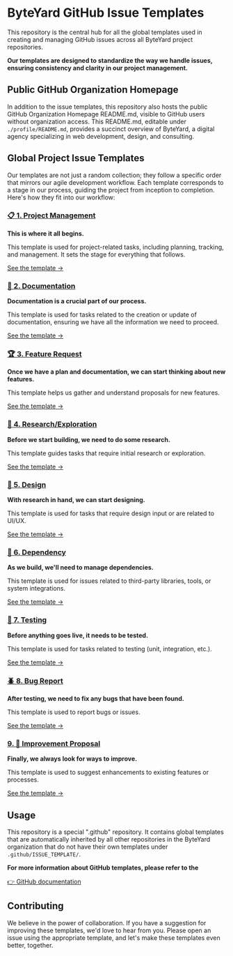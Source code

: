 # ByteYard GitHub Issue Templates

This repository is the central hub for all the global
templates used in creating and managing GitHub issues
across all ByteYard project repositories. 

**Our templates are designed to standardize the way we
handle issues, ensuring consistency and clarity in our
project management.**

## Public GitHub Organization Homepage

In addition to the issue templates, this repository also
hosts the public GitHub Organization Homepage README.md,
visible to GitHub users without organization access. This
README.md, editable under `./profile/README.md`, provides
a succinct overview of ByteYard, a digital agency
specializing in web development, design, and consulting.

## Global Project Issue Templates

Our templates are not just a random collection; they
follow a specific order that mirrors our agile development
workflow. Each template corresponds to a stage in our
process, guiding the project from inception to completion.
Here's how they fit into our workflow:

### [📋 1. Project Management](.github/ISSUE_TEMPLATE/01%20Project%20Management.yml)

**This is where it all begins.**

This template is used for project-related tasks, including planning, tracking, and
management. It sets the stage for everything that follows.

[See the template →](.github/ISSUE_TEMPLATE/01%20Project%20Management.yml#L1-L7)

### [📝 2. Documentation](.github/ISSUE_TEMPLATE/09%20Documentation.yml)

**Documentation is a crucial part of our process.**

This template is used for tasks related to the creation or
update of documentation, ensuring we have all the
information we need to proceed.

[See the template →](.github/ISSUE_TEMPLATE/09%20Documentation.yml#L1-L8)

### [🏆 3. Feature Request](.github/ISSUE_TEMPLATE/03%20Feature%20Request.yml)

**Once we have a plan and documentation, we can start thinking about new features.**

This template helps us gather and understand proposals for new features.

[See the template →](.github/ISSUE_TEMPLATE/03%20Feature%20Request.yml#L1-L8)

### [🔭 4. Research/Exploration](.github/ISSUE_TEMPLATE/05%20Research-Exploration.yml)

**Before we start building, we need to do some research.**

This template guides tasks that require initial research or exploration.

[See the template →](.github/ISSUE_TEMPLATE/05%20Research-Exploration.yml#L1-L20)

### [🌈 5. Design](.github/ISSUE_TEMPLATE/08%20Design.yml)

**With research in hand, we can start designing.**

This template is used for tasks that require design input or are related to UI/UX.

[See the template →](.github/ISSUE_TEMPLATE/08%20Design.yml#L1-L8)

### [💾 6. Dependency](.github/ISSUE_TEMPLATE/07%20Dependency.yml)

**As we build, we'll need to manage dependencies.**

This template is used for issues related to third-party libraries, tools, or system integrations.

[See the template →](.github/ISSUE_TEMPLATE/07%20Dependency.yml#L1-L8)

### [🤖 7. Testing](.github/ISSUE_TEMPLATE/06%20Testing.yml)

**Before anything goes live, it needs to be tested.**

This template is used for tasks related to testing (unit, integration, etc.).

[See the template →](.github/ISSUE_TEMPLATE/06%20Testing.yml#L1-L20)

### [🪲 8. Bug Report](.github/ISSUE_TEMPLATE/02%20Bug%20Report.yml)

**After testing, we need to fix any bugs that have been found.**

This template is used to report bugs or issues.

[See the template →](.github/ISSUE_TEMPLATE/02%20Bug%20Report.yml#L1-L6)

### [9. 🌟 Improvement Proposal](.github/ISSUE_TEMPLATE/04%20Improvement%20Proposal.yml)

**Finally, we always look for ways to improve.**

This template is used to suggest enhancements to existing features or processes.

[See the template →](.github/ISSUE_TEMPLATE/04%20Improvement%20Proposal.yml#L1-L20)

## Usage

This repository is a special ".github" repository. It
contains global templates that are automatically inherited
by all other repositories in the ByteYard organization
that do not have their own templates under
`.github/ISSUE_TEMPLATE/`.

**For more information about GitHub templates, please refer
to the**

[👉 GitHub documentation](https://docs.github.com/en/communities/using-templates-to-encourage-useful-issues-and-pull-requests/about-issue-and-pull-request-templates)

## Contributing

We believe in the power of collaboration. If you have a
suggestion for improving these templates, we'd love to
hear from you. Please open an issue using the appropriate
template, and let's make these templates even better,
together.
